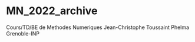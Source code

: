 # MN_2022_archive

Cours/TD/BE de Methodes Numeriques 
Jean-Christophe Toussaint
Phelma Grenoble-INP
